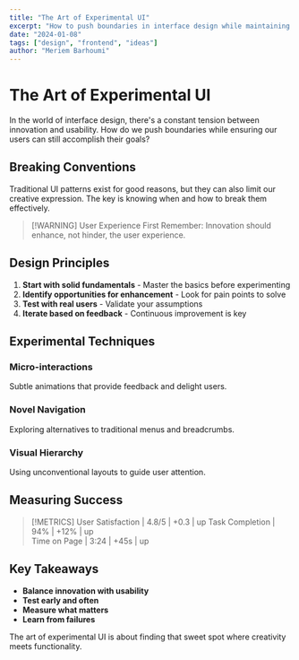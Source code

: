 ```yaml
---
title: "The Art of Experimental UI"
excerpt: "How to push boundaries in interface design while maintaining usability..."
date: "2024-01-08"
tags: ["design", "frontend", "ideas"]
author: "Meriem Barhoumi"
---
```


# The Art of Experimental UI

In the world of interface design, there's a constant tension between innovation and usability. How do we push boundaries while ensuring our users can still accomplish their goals?

## Breaking Conventions

Traditional UI patterns exist for good reasons, but they can also limit our creative expression. The key is knowing when and how to break them effectively.

> [!WARNING] User Experience First
> Remember: Innovation should enhance, not hinder, the user experience.

## Design Principles

1. **Start with solid fundamentals** - Master the basics before experimenting
2. **Identify opportunities for enhancement** - Look for pain points to solve
3. **Test with real users** - Validate your assumptions
4. **Iterate based on feedback** - Continuous improvement is key

## Experimental Techniques

### Micro-interactions
Subtle animations that provide feedback and delight users.

### Novel Navigation
Exploring alternatives to traditional menus and breadcrumbs.

### Visual Hierarchy
Using unconventional layouts to guide user attention.

## Measuring Success

> [!METRICS]
> User Satisfaction | 4.8/5 | +0.3 | up
> Task Completion | 94% | +12% | up  
> Time on Page | 3:24 | +45s | up

## Key Takeaways

- **Balance innovation with usability**
- **Test early and often**
- **Measure what matters**
- **Learn from failures**

The art of experimental UI is about finding that sweet spot where creativity meets functionality.
